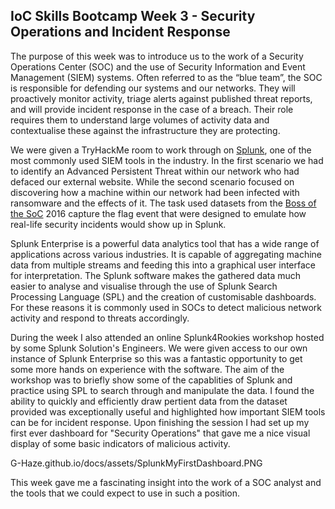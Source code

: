## IoC Skills Bootcamp Week 3 - Security Operations and Incident Response

The purpose of this week was to introduce us to the work of a Security Operations Center (SOC) and the use of Security Information and Event Management (SIEM) systems. Often referred to as the “blue team”, the SOC is responsible for defending our systems and our networks. They will proactively monitor activity, triage alerts against published threat reports, and will provide incident response in the case of a breach. Their role requires them to understand large volumes of activity data and contextualise these against the infrastructure they are protecting.

We were given a TryHackMe room to work through on [Splunk](https://tryhackme.com/room/bpsplunk), one of the most commonly used SIEM tools in the industry. In the first scenario we had to identify an Advanced Persistent Threat within our network who had defaced our external website. While the second scenario focused on discovering how a machine within our network had been infected with ransomware and the effects of it. The task used datasets from the [Boss of the SoC](https://www.splunk.com/en_us/blog/security/what-you-need-to-know-about-boss-of-the-soc.html) 2016 capture the flag event that were designed to emulate how real-life security incidents would show up in Splunk. 

Splunk Enterprise is a powerful data analytics tool that has a wide range of applications across various industries. It is capable of aggregating machine data from multiple streams and feeding this into a graphical user interface for interpretation. The Splunk software makes the gathered data much easier to analyse and visualise through the use of Splunk Search Processing Language (SPL) and the creation of customisable dashboards. For these reasons it is commonly used in SOCs to detect malicious network activity and respond to threats accordingly. 

During the week I also attended an online Splunk4Rookies workshop hosted by some Splunk Solution's Engineers. We were given access to our own instance of Splunk Enterprise so this was a fantastic opportunity to get some more hands on experience with the software. The aim of the workshop was to briefly show some of the capablities of Splunk and practice using SPL to search through and manipulate the data. I found the ability to quickly and efficiently draw pertient data from the dataset provided was exceptionally useful and highlighted how important SIEM tools can be for incident response. Upon finishing the session I had set up my first ever dashboard for "Security Operations" that gave me a nice visual display of some basic indicators of malicious activity. 

G-Haze.github.io/docs/assets/SplunkMyFirstDashboard.PNG

This week gave me a fascinating insight into the work of a SOC analyst and the tools that we could expect to use in such a position.
